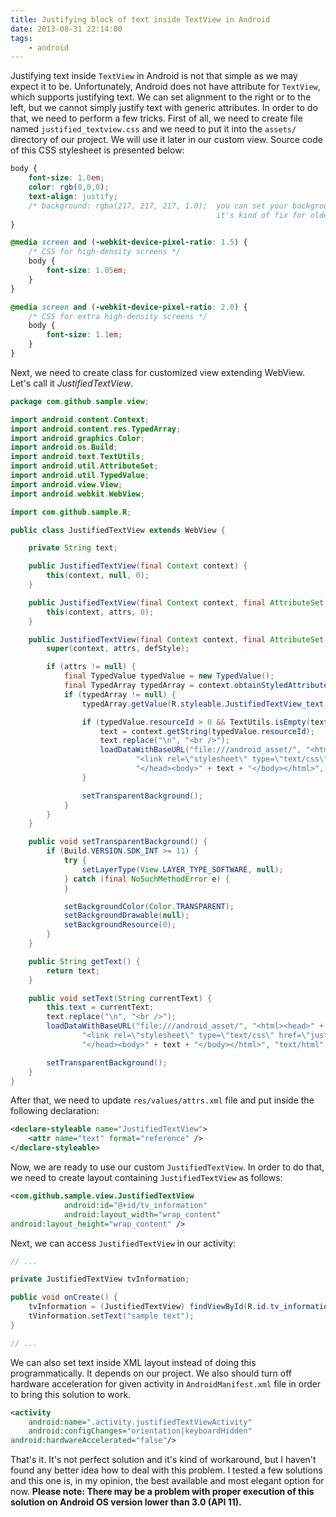 ```yaml
---
title: Justifying block of text inside TextView in Android 
date: 2013-08-31 22:14:00
tags:
    - android
---
```


Justifying text inside `TextView` in Android is not that simple as we may expect it to be. Unfortunately, Android does not have attribute for `TextView`, which supports justifying text. We can set alignment to the right or to the left, but we cannot simply justify text with generic attributes. In order to do that, we need to perform a few tricks. First of all, we need to create file named `justified_textview.css` and we need to put it into the `assets/` directory of our project. We will use it later in our custom view. Source code of this CSS stylesheet is presented below: 

```css
body {
    font-size: 1.0em;
    color: rgb(0,0,0);
    text-align: justify;
    /* background: rgba(217, 217, 217, 1.0);  you can set your background here,
                                              it's kind of fix for older versions of Android OS */
}

@media screen and (-webkit-device-pixel-ratio: 1.5) {
    /* CSS for high-density screens */
    body {
        font-size: 1.05em;
    }
}

@media screen and (-webkit-device-pixel-ratio: 2.0) {
    /* CSS for extra high-density screens */
    body {
        font-size: 1.1em;
    }
}
```

Next, we need to create class for customized view extending WebView. Let's call it _JustifiedTextView_. 

```java
package com.github.sample.view;

import android.content.Context;
import android.content.res.TypedArray;
import android.graphics.Color;
import android.os.Build;
import android.text.TextUtils;
import android.util.AttributeSet;
import android.util.TypedValue;
import android.view.View;
import android.webkit.WebView;

import com.github.sample.R;

public class JustifiedTextView extends WebView {

    private String text;

    public JustifiedTextView(final Context context) {
        this(context, null, 0);
    }

    public JustifiedTextView(final Context context, final AttributeSet attrs) {
        this(context, attrs, 0);
    }

    public JustifiedTextView(final Context context, final AttributeSet attrs, final int defStyle) {
        super(context, attrs, defStyle);

        if (attrs != null) {
            final TypedValue typedValue = new TypedValue();
            final TypedArray typedArray = context.obtainStyledAttributes(attrs, R.styleable.JustifiedTextView, defStyle, 0);
            if (typedArray != null) {
                typedArray.getValue(R.styleable.JustifiedTextView_text, typedValue);

                if (typedValue.resourceId > 0 && TextUtils.isEmpty(text)) {
                    text = context.getString(typedValue.resourceId);
                    text.replace("\n", "<br />");
                    loadDataWithBaseURL("file:///android_asset/", "<html><head>" +
                            "<link rel=\"stylesheet\" type=\"text/css\" href=\"justified_textview.css\" />" +
                            "</head><body>" + text + "</body></html>", "text/html", "UTF8", null);
                }

                setTransparentBackground();
            }
        }
    }

    public void setTransparentBackground() {
        if (Build.VERSION.SDK_INT >= 11) {
            try {
                setLayerType(View.LAYER_TYPE_SOFTWARE, null);
            } catch (final NoSuchMethodError e) {
            }

            setBackgroundColor(Color.TRANSPARENT);
            setBackgroundDrawable(null);
            setBackgroundResource(0);
        }
    }

    public String getText() {
        return text;
    }

    public void setText(String currentText) {
        this.text = currentText;
        text.replace("\n", "<br />");
        loadDataWithBaseURL("file:///android_asset/", "<html><head>" +
                "<link rel=\"stylesheet\" type=\"text/css\" href=\"justified_textview.css\" />" +
                "</head><body>" + text + "</body></html>", "text/html", "UTF8", null);

        setTransparentBackground();
    }
}
```

After that, we need to update `res/values/attrs.xml` file and put inside the following declaration: 

```xml
<declare-styleable name="JustifiedTextView">
    <attr name="text" format="reference" />
</declare-styleable>
```

Now, we are ready to use our custom `JustifiedTextView`. In order to do that, we need to create layout containing `JustifiedTextView` as follows: 

```xml
<com.github.sample.view.JustifiedTextView
            android:id="@+id/tv_information"
            android:layout_width="wrap_content"
android:layout_height="wrap_content" />
```

Next, we can access `JustifiedTextView` in our activity: 

```java
// ...

private JustifiedTextView tvInformation;

public void onCreate() {
	tvInformation = (JustifiedTextView) findViewById(R.id.tv_information);
	tVinformation.setText("sample text");
}

// ...
```

We can also set text inside XML layout instead of doing this programmatically. It depends on our project. We also should turn off hardware acceleration for given activity in `AndroidManifest.xml` file in order to bring this solution to work. 

```xml
<activity
    android:name=".activity.justifiedTextViewActivity"
    android:configChanges="orientation|keyboardHidden"
android:hardwareAccelerated="false"/>
```

That's it. It's not perfect solution and it's kind of workaround, but I haven't found any better idea how to deal with this problem. I tested a few solutions and this one is, in my opinion, the best available and most elegant option for now. **Please note: There may be a problem with proper execution of this solution on Android OS version lower than 3.0 (API 11).**

